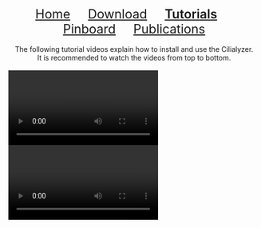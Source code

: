 <div align="center"> 
   <a href="./index.html" style="font-size:25px;font-weight:400;"       >Home</a>  &nbsp;&nbsp;&nbsp;&nbsp;&nbsp;&nbsp;&nbsp;
   <a href="./download.html" style="font-size:25px;font-weight:400;"     >Download</a>  &nbsp;&nbsp;&nbsp;&nbsp;&nbsp;&nbsp;&nbsp;
   <a href="./tutorials.html" style="font-size:25px;font-weight:600;"    >Tutorials</a> &nbsp;&nbsp;&nbsp;&nbsp;&nbsp;&nbsp;&nbsp;
   <a href="./pinboard.html" style="font-size:25px;font-weight:400;"     >Pinboard</a>  &nbsp;&nbsp;&nbsp;&nbsp;&nbsp;&nbsp;&nbsp;
   <a href="./publications.html" style="font-size:25px;font-weight:400;" >Publications</a> 
</div> 
<br>
<div align="center"> 
The following tutorial videos explain how to install and use the Cilialyzer. <br>
It is recommended to watch the videos from top to bottom.
</div> 
<br>
<video src="https://user-images.githubusercontent.com/72008170/213941541-fbb9244c-08ef-417f-a6b5-6095ce7a727a.mp4" controls="controls" style="max-width: 730px;">
</video>
<br>

<video src="https://user-images.githubusercontent.com/72008170/215264927-19c00f89-e841-4694-9036-4c0c9f66005f.mp4" controls="controls" style="max-width: 730px;">
</video>




<!--
<video src="https://user-images.githubusercontent.com/72008170/214152848-242b57c4-d3ce-42e4-90fc-50e2bdafa195.mp4" controls="controls" style="max-width: 730px;">
</video>
-->
<!--
<div align="center">      
   <a href="https://user-images.githubusercontent.com/72008170/213941541-fbb9244c-08ef-417f-a6b5-6095ce7a727a.mp4" download="">Cilialyzer-v1.2.0-67303f</a> (creation date: January 22, 2022)
</div> 
-->


